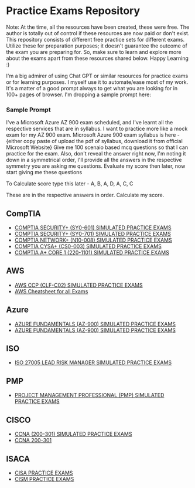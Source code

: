 # Practice Exams Repository

Note: At the time, all the resources have been created, these were free. The author is totally out of control if these resources are now paid or don't exist. This repository consists of different free practice sets for different exams. Utilize these for preparation purposes; it doesn't guarantee the outcome of the exam you are preparing for. So, make sure to learn and explore more about the exams apart from these resources shared below. Happy Learning :)

I'm a big admirer of using Chat GPT or similar resources for practice exams or for learning purposes. I myself use it to automate/ease most of my work. It's a matter of a good prompt always to get what you are looking for in 100+ pages of browser. I'm dropping a sample prompt here:

### Sample Prompt
I've a Microsoft Azure AZ 900 exam scheduled, and I've learnt all the respective services that are in syllabus. I want to practice more like a mock exam
for my AZ 900 exam. Microsoft Azure 900 exam syllabus is here - {either copy paste of upload the pdf of syllabus, download it from official Microsoft Website}
Give me 100 scenaio based mcq questions so that I can practice for the exam. Also, don't reveal the answer right now, I'm noting it down in a symmetrical order, I'll
provide all the answers in the respective symmetry you are asking me questions. Evaluate my score then later, now start giving me these questions

To Calculate score type this later - A, B, A, D, A, C, C

These are in the respective answers in order. Calculate my score.


## CompTIA
- [COMPTIA SECURITY+ (SY0-601) SIMULATED PRACTICE EXAMS](https://certpreps.com/secplus2/)
- [COMPTIA SECURITY+ (SY0-701) SIMULATED PRACTICE EXAMS](https://certpreps.com/secplus/)
- [COMPTIA NETWORK+ (N10-008) SIMULATED PRACTICE EXAMS](https://certpreps.com/netplus/)
- [COMPTIA CYSA+ (CS0-003) SIMULATED PRACTICE EXAMS](https://certpreps.com/cysa-2/)
- [COMPTIA A+ CORE 1 (220-1101) SIMULATED PRACTICE EXAMS](https://certpreps.com/aplus1/)

## AWS
- [AWS CCP (CLF-C02) SIMULATED PRACTICE EXAMS](https://certpreps.com/awsccp-2/)
- [AWS Cheatsheet for all Exams](https://tutorialsdojo.com/aws-cheat-sheets/)

## Azure
- [AZURE FUNDAMENTALS (AZ-900) SIMULATED PRACTICE EXAMS](https://certpreps.com/az900/)
- [AZURE FUNDAMENTALS (AZ-900) SIMULATED PRACTICE EXAMS](https://www.examtopics.com/exams/microsoft/az-900/)

## ISO
- [ISO 27005 LEAD RISK MANAGER SIMULATED PRACTICE EXAMS](https://certpreps.com/iso27005/)

## PMP
- [PROJECT MANAGEMENT PROFESSIONAL (PMP) SIMULATED PRACTICE EXAMS](https://certpreps.com/pmp/)

## CISCO
- [CCNA (200-301) SIMULATED PRACTICE EXAMS](https://certpreps.com/ccna/)
- [CCNA 200-301](https://www.cisconetsolutions.com/practice-tests/ccna-200-301-practice-quiz/)

## ISACA
- [CISA PRACTICE EXAMS](https://certpreps.com/cisa/)
- [CISM PRACTICE EXAMS](https://certpreps.com/cism/)
